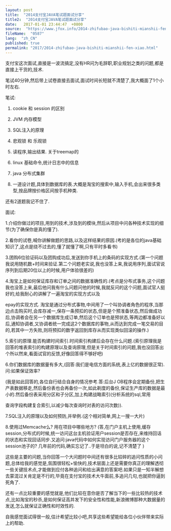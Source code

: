 ```yaml
---
layout: post
title:  "2014支付宝JAVA笔试题面试分享"
title2:  "2014支付宝JAVA笔试题面试分享"
date:   2017-01-01 23:44:47  +0800
source:  "https://www.jfox.info/2014-zhifubao-java-bishiti-mianshii-fen-xiao.html"
fileName:  "0587"
lang:  "zh_CN"
published: true
permalink: "2017/2014-zhifubao-java-bishiti-mianshii-fen-xiao.html"
---
```


支付宝这次面试,直接是一波流搞定,没有HR问为毛辞职,职业规划之类的问题,都是直接上干货的,技术.

笔试40分钟,然后带上试卷直接去面试,面试时间长短就不清楚了,我大概面了1个小时左右.

笔试:

1. cookie 和 session 的区别

2. JVM 内存模型

3. SQL注入的原理

4. 悲观锁 和 乐观锁

5. 读程序,输出结果. 关于treemap的

6. linux 基础命令,统计日志中的信息

7. java 分布式集群

8. 一道设计题,具体到数据库的表.大概是淘宝的搜索中,输入手机,会出来很多类型,按品牌按价格区间按手机种类.

还有2道题我记不住了.

面试:

1.介绍你做过的项目,用到的技术,涉及到的模块,然后从项目中问各种技术实现的细节(为了确保你是真的懂了).

2.看你的试卷,喊你讲解做题的思路,以及这样结果的原因.(考的是各位的java基础知识了,这点是绕不过去的,懂了就懂了啊,只有平时多看书)

3.团购6位验证码以及团购成功后,发送到你手机上的条码的实现方式.(第一个问题我说用随机数+时间来验证.第二个问题老实说,我也没答上来,我说用序列,面试官说序列到后期20位以上的时候,用户体验很差的)

4.淘宝上是如何保证库存和订单之间的数据准确性的.(考点是分布式事务,这个问题我也没答上来,最后他问我有什么问题问他的时候,我就反问的这个问题,面试官人挺好的,给我耐心的讲解了一遍淘宝的实现方式以及

epay的实现方式. 淘宝是通过分布式事物,中间用了一个叫协调者角色的程序,当那边点击购买时,会库存减一,保存一条预扣的状态,但是是个预准备状态,然后做成功后,协调者会在另一个数据库生成订单,然后这个订单也是预状态,等两边都准备好以后,通知协调者,又协调者统一完成这2个数据库的事物,从而达到完成一笔交易的目的,若其中一方失败,则将预扣的数字返回到库存从而实现类似回滚的操作.)

5.索引的原理.能否构建时间索引.时间索引构建后会存在什么问题.(索引原理我是回答的堆表索引的构建原理以及查询原理,但是关于时间索引的问题,我也没回答出个所以然来,看面试官的反馈,好像回答得不够好吧)

6.你们数据库的数据量有多大,(回答:我们是电信方面的系统,表上亿的数据很正常).问:如果保证效率?

(我是如此回答的,各位自行结合自身的情况参考.答:后台J OB程序会定期备份,把生产表数据移走,然后备份表也会再备份一次,如此剃度的备份,保证生产库的数据是最小的.然后备份表采用分区和子分区,加上构建战略索引(分析系统的sql,常用

查询字段构建复合索引,以减少每次查询时对表的访问次数)).

7.SQL注入的原理以及如何预防,并举例.(这个相对简单,网上一搜一大片)

8.使用过Memcache么? 用在项目中哪些地方? (答,在门户主机上使用,缓存session,分布式的时候,统一访问这台主机验证用户session是否存在,来维持回话的状态和实现回话同步.又追问:java代码中如何实现访问门户服务器的这个session池子的? 几年前的代码,确实忘记了..于是坦白的说,记不清楚了 )

这些是主要的问题,当你回答一个大问题时中间还有很多比较碎的追问性质的小问题,总体给我的感觉是,氛围很轻松+愉快的,技术层面上还是需要你真正的理解透彻一些关键技术点,才能做到应付各种追问和给出满意的答案吧.如果只是一知半解想去蒙混过关肯定是不行的,毕竟在支付宝的技术大牛面前,多追问几句,也就把你逼到死角了.

还有一点比较重要的感觉就是,他们比较在意你是否了解当下的一些比较热的技术点,比如淘宝的秒杀,是如何保证高并发下的安全性和性能,新浪微博那种大数据量的发送,怎么就保证正确性和时效性的.

自我感觉面试得很一般,估计希望比较小吧,共享这些希望能给各位小伙伴带来实际上的帮助.
